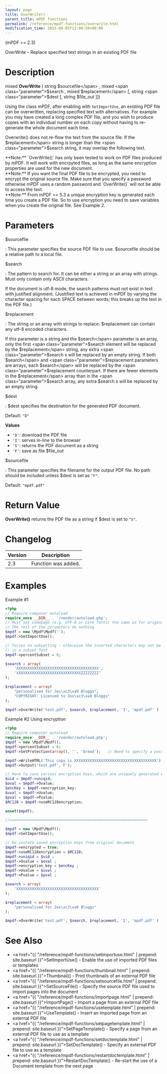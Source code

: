 ```yaml
---
layout: page
title: OverWrite()
parent_title: mPDF functions
permalink: /reference/mpdf-functions/overwrite.html
modification_time: 2015-08-05T12:00:50+00:00
---
```


(mPDF >= 2.3)

OverWrite – Replace specified text strings in an existing PDF file

# Description

mixed **OverWrite** ( 
string <span class="parameter">$sourcefile</span> , 
mixed <span class="parameter">$search</span> , 
mixed <span class="parameter">$replacement</span> 
[, string <span class="parameter">$dest</span> 
[, string <span class="parameter">$file_out</span> 
]])

Using the class mPDF, after enabling with `SetImportUse`, an existing PDF file can be overwritten, replacing specified text with alternatives. 
For example you may have created a long complex PDF file, and you wish to produce copies with an individual number on 
each copy without having to re-generate the whole document each time.

Overwrite() does not re-flow the text from the source file. If the <span class="parameter">$replacement</span> string 
is longer than the <span class="parameter">$search</span> string, it may overlap the following text.

<div class="alert alert-info" role="alert" markdown="1">
  **Note:** `OverWrite()` has only been tested to work on PDF files produced by mPDF. It will work 
  with encrpyted files, as long as the same encryption properties are used for the new document.
</div>

<div class="alert alert-info" role="alert" markdown="1">
  **Note:** If you want the final PDF file to be encrypted, you need to encrypt the original source 
  file. Make sure that you specify a password otherwise mPDF uses a random password and `OverWrite()` will not 
  be able to access the text.
</div>

<div class="alert alert-info" role="alert" markdown="1">
  **Note:** From mPDF >= 5.3 a unique encryption key is generated each time you create a PDF file. 
  So to use encryption you need to save variables when you create the original file. See Example 2.
</div>

# Parameters

<span class="parameter">$sourcefile</span>

: This parameter specifies the source PDF file to use. <span class="parameter">$sourcefile</span> should be a relative 
  path to a local file.

<span class="parameter">$search</span>

: The pattern to search for. It can be either a string or an array with strings. Must only contain only ASCII characters.

  If the document is utf-8 mode, the search patterns must not exist in text with justified alignment. (Justified 
  text is achieved in mPDF by varying the character spacing for each <span class="smallblock">SPACE</span> between 
  words; this breaks up the text in the PDF file.)

<span class="parameter">$replacement</span>

: The string or an array with strings to replace. <span class="parameter">$replacement</span> can contain any utf-8 
  encoded characters.

  If this parameter is a string and the <span class="parameter">$search</span> parameter is an array, only the 
  first <span class="parameter">$search</span> element will be replaced by the <span class="parameter">$replacement</span> 
  string, any extra <span class="parameter">$search</span> s will be replaced by an empty string. If both 
  <span class="parameter">$search</span> and <span class="parameter">$replacement</span> parameters are arrays, 
  each <span class="parameter">$search</span> will be replaced by the <span class="parameter">$replacement</span> 
  counterpart. If there are fewer elements in the <span class="parameter">$replacement</span> array than in the 
  <span class="parameter">$search</span> array, any extra <span class="parameter">$search</span> s will be replaced 
  by an empty string.

<span class="parameter">$dest</span>

: <span class="parameter">$dest</span> specifies the destination for the generated PDF document.

  Default: `"D"`

  **Values**

  * `'D'`: download the PDF file
  * `'I'`: serves in-line to the browser
  * `'S'`: returns the PDF document as a string
  * `'F'`: save as file <span class="parameter">$file_out</span>

<span class="parameter">$sourcefile</span>

: This parameter specifies the filename for the output PDF file. No path should be included unless 
  <span class="parameter">$dest</span> is set as `"F"`.

  Default: `"mpdf.pdf"`

# Return Value

**OverWrite()** returns the PDF file as a string if <span class="parameter">$dest</span> is set to `"S"`.

# Changelog

<table class="table">
<thead>
<tr>
    <th>Version</th>
    <th>Description</th>
</tr>
</thead>
<tbody>
<tr>
    <td>2.3</td>
    <td>Function was added.</td>
</tr>
</tbody>
</table>

# Examples

Example #1

```php
<?php
// Require composer autoload
require_once __DIR__ . '/vendor/autoload.php';
// Must set codepage (e.g. UTF-8 or Core fonts) the same as for original document
// The rest of the parameters do nothing
$mpdf = new \Mpdf\Mpdf('');
$mpdf->SetImportUse();

// forces no subsetting - otherwise the inserted characters may not be contained 
// in a subset font
$mpdf->percentSubset = 0;

$search = array(
	'XXXXXXXXXXXXXXXXXXXXXXXXXXXXXXXXXXXXX',
	'XXXXXXXXXXXXXXXXXXXXXXXXXXXXXZZZZZZZZ'
);

$replacement = array(
	"personalised for Jos\xc3\xa9 Bloggs",
	"COPYRIGHT: Licensed to Jos\xc3\xa9 Bloggs"
);

$mpdf->OverWrite('test.pdf', $search, $replacement, 'I', 'mpdf.pdf' ) ;

```

Example #2  Using encryption

```php
<?php
// Require composer autoload
require_once __DIR__ . '/vendor/autoload.php';
$mpdf = new \Mpdf\Mpdf();
$mpdf->percentSubset = 0;
$mpdf->SetProtection(array(), '', 'bread');   // Need to specify a password

$mpdf->WriteHTML('This copy is XXXXXXXXXXXXXXXXXXXXXXXXXXXXXXXXXXXXX');
$mpdf->Output('test.pdf','F');

// Have to save various encryption keys, which are uniquely generated each document
$uid = $mpdf->uniqid;
$oval = $mpdf->Ovalue;
$encKey = $mpdf->encryption_key;
$uval = $mpdf->Uvalue;
$pval = $mpdf->Pvalue;
$RC128 = $mpdf->useRC128encryption;

unset($mpdf);

//==============================================================

$mpdf = new \Mpdf\Mpdf();
$mpdf->SetImportUse();

// Re-instate saved encryption keys from original document
$mpdf->encrypted = true;
$mpdf->useRC128encryption = $RC128;
$mpdf->uniqid = $uid ;
$mpdf->Ovalue = $oval ;
$mpdf->encryption_key = $encKey ;
$mpdf->Uvalue = $uval ;
$mpdf->Pvalue = $pval ;

$search = array(
	'XXXXXXXXXXXXXXXXXXXXXXXXXXXXXXXXXXXXX'
);

$replacement = array(
	"personalised for Jos\xc3\xa9 Bloggs"
);

$mpdf->OverWrite('test.pdf', $search, $replacement, 'I', 'mpdf.pdf' ) ;

```

# See Also

- <a href="{{ "/reference/mpdf-functions/setimportuse.html" | prepend: site.baseurl }}">SetImportUse()</a> - Enable the use of imported PDF files or templates
- <a href="{{ "/reference/mpdf-functions/thumbnail.html" | prepend: site.baseurl }}">Thumbnail()</a> - Print thumbnails of an external PDF file
- <a href="{{ "/reference/mpdf-functions/setsourcefile.html" | prepend: site.baseurl }}">SetSourceFile()</a> - Specify the source PDF file used to import pages into the document
- <a href="{{ "/reference/mpdf-functions/importpage.html" | prepend: site.baseurl }}">ImportPage()</a> - Import a page from an external PDF file
- <a href="{{ "/reference/mpdf-functions/usetemplate.html" | prepend: site.baseurl }}">UseTemplate()</a> - Insert an imported page from an external PDF file
- <a href="{{ "/reference/mpdf-functions/setpagetemplate.html" | prepend: site.baseurl }}">SetPageTemplate()</a> - Specify a page from an external PDF file to use as a template
- <a href="{{ "/reference/mpdf-functions/setdoctemplate.html" | prepend: site.baseurl }}">SetDocTemplate()</a> - Specify an external PDF file to use as a template
- <a href="{{ "/reference/mpdf-functions/restartdoctemplate.html" | prepend: site.baseurl }}">RestartDocTemplate()</a> - Re-start the use of a Document template from the next page
